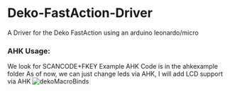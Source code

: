 # Deko-FastAction-Driver
A Driver for the Deko FastAction using an arduino leonardo/micro

### AHK Usage:
We look for SCANCODE+FKEY
Example AHK Code is in the ahkexample folder
As of now, we can just change leds via AHK, I will add LCD support via AHK
![dekoMacroBinds](https://user-images.githubusercontent.com/35438152/202760560-969cc576-957c-4483-8dfe-d1598545bec0.jpg)
